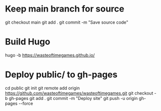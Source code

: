 # Keep main branch for source
git checkout main
git add .
git commit -m "Save source code"

# Build Hugo
hugo -b https://wasteoftimegames.github.io/

# Deploy public/ to gh-pages
cd public
git init
git remote add origin https://github.com/wasteoftimegames/wasteoftimegames.git
git checkout -b gh-pages
git add .
git commit -m "Deploy site"
git push -u origin gh-pages --force